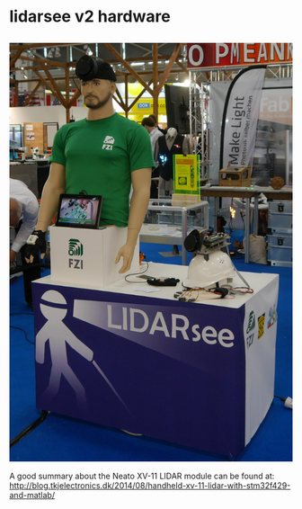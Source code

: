 # lidarsee v2 hardware
## 

![lidarsee](docs/images/lidarsee.jpg)

A good summary about the Neato XV-11  LIDAR module can be found at:
http://blog.tkjelectronics.dk/2014/08/handheld-xv-11-lidar-with-stm32f429-and-matlab/